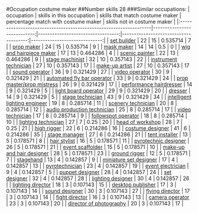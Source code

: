 #Occupation costume maker
##Number skills 28
###Similar occupations:
| occupation                                                        |   skills in this occupation |   skills that match costume maker |   percentage match with costume maker |   skills not in costume maker |
|:------------------------------------------------------------------|----------------------------:|----------------------------------:|--------------------------------------:|------------------------------:|
| [set builder](set_builder.md)                                     |                          22 |                                15 |                              0.535714 |                             7 |
| [prop maker](prop_maker.md)                                       |                          24 |                                15 |                              0.535714 |                             9 |
| [mask maker](mask_maker.md)                                       |                          14 |                                14 |                              0.5      |                             0 |
| [wig and hairpiece maker](wig_and_hairpiece_maker.md)             |                          17 |                                13 |                              0.464286 |                             4 |
| [scenic painter](scenic_painter.md)                               |                          22 |                                13 |                              0.464286 |                             9 |
| [stage machinist](stage_machinist.md)                             |                          32 |                                10 |                              0.357143 |                            22 |
| [instrument technician](instrument_technician.md)                 |                          27 |                                10 |                              0.357143 |                            17 |
| [make-up artist](make-up_artist.md)                               |                          27 |                                10 |                              0.357143 |                            17 |
| [sound operator](sound_operator.md)                               |                          36 |                                 9 |                              0.321429 |                            27 |
| [video operator](video_operator.md)                               |                          30 |                                 9 |                              0.321429 |                            21 |
| [automated fly bar operator](automated_fly_bar_operator.md)       |                          33 |                                 9 |                              0.321429 |                            24 |
| [prop master/prop mistress](prop_master-prop_mistress.md)         |                          26 |                                 9 |                              0.321429 |                            17 |
| [performance hairdresser](performance_hairdresser.md)             |                          14 |                                 9 |                              0.321429 |                             5 |
| [light board operator](light_board_operator.md)                   |                          29 |                                 9 |                              0.321429 |                            20 |
| [dresser](dresser.md)                                             |                          14 |                                 9 |                              0.321429 |                             5 |
| [stage technician](stage_technician.md)                           |                          43 |                                 9 |                              0.321429 |                            34 |
| [intelligent lighting engineer](intelligent_lighting_engineer.md) |                          19 |                                 8 |                              0.285714 |                            11 |
| [scenery technician](scenery_technician.md)                       |                          20 |                                 8 |                              0.285714 |                            12 |
| [audio production technician](audio_production_technician.md)     |                          25 |                                 8 |                              0.285714 |                            17 |
| [video technician](video_technician.md)                           |                          17 |                                 8 |                              0.285714 |                             9 |
| [followspot operator](followspot_operator.md)                     |                          18 |                                 8 |                              0.285714 |                            10 |
| [lighting technician](lighting_technician.md)                     |                          27 |                                 7 |                              0.25     |                            20 |
| [head of workshop](head_of_workshop.md)                           |                          28 |                                 7 |                              0.25     |                            21 |
| [high rigger](high_rigger.md)                                     |                          22 |                                 6 |                              0.214286 |                            16 |
| [costume designer](costume_designer.md)                           |                          41 |                                 6 |                              0.214286 |                            35 |
| [stage manager](stage_manager.md)                                 |                          27 |                                 6 |                              0.214286 |                            21 |
| [tent installer](tent_installer.md)                               |                          13 |                                 5 |                              0.178571 |                             8 |
| [hair stylist](hair_stylist.md)                                   |                          16 |                                 5 |                              0.178571 |                            11 |
| [pyrotechnic designer](pyrotechnic_designer.md)                   |                          26 |                                 5 |                              0.178571 |                            21 |
| [event scaffolder](event_scaffolder.md)                           |                          15 |                                 5 |                              0.178571 |                            10 |
| [make-up and hair designer](make-up_and_hair_designer.md)         |                          28 |                                 5 |                              0.178571 |                            23 |
| [ground rigger](ground_rigger.md)                                 |                          12 |                                 5 |                              0.178571 |                             7 |
| [stagehand](stagehand.md)                                         |                          13 |                                 4 |                              0.142857 |                             9 |
| [miniature set designer](miniature_set_designer.md)               |                          17 |                                 4 |                              0.142857 |                            13 |
| [pyrotechnician](pyrotechnician.md)                               |                          23 |                                 4 |                              0.142857 |                            19 |
| [event electrician](event_electrician.md)                         |                           9 |                                 4 |                              0.142857 |                             5 |
| [puppet designer](puppet_designer.md)                             |                          28 |                                 4 |                              0.142857 |                            24 |
| [set designer](set_designer.md)                                   |                          32 |                                 4 |                              0.142857 |                            28 |
| [lighting designer](lighting_designer.md)                         |                          30 |                                 4 |                              0.142857 |                            26 |
| [lighting director](lighting_director.md)                         |                          18 |                                 3 |                              0.107143 |                            15 |
| [desktop publisher](desktop_publisher.md)                         |                          17 |                                 3 |                              0.107143 |                            14 |
| [sound designer](sound_designer.md)                               |                          30 |                                 3 |                              0.107143 |                            27 |
| [flying director](flying_director.md)                             |                          17 |                                 3 |                              0.107143 |                            14 |
| [fight director](fight_director.md)                               |                          16 |                                 3 |                              0.107143 |                            13 |
| [camera operator](camera_operator.md)                             |                          23 |                                 3 |                              0.107143 |                            20 |
| [director of photography](director_of_photography.md)             |                          20 |                                 3 |                              0.107143 |                            17 |
